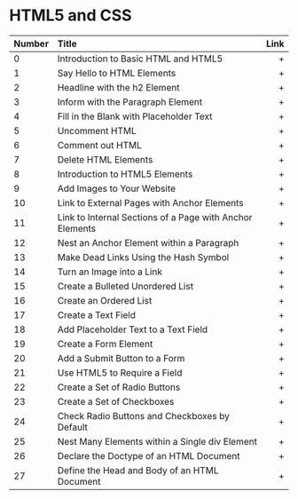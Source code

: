 
# HTML5 and CSS

Number | Title | Link
| ------------- |:-------------| -----:|
0 | Introduction to Basic HTML and HTML5  | +
1 | Say Hello to HTML Elements  | +
2 | Headline with the h2 Element | +
3 | Inform with the Paragraph Element | +
4 | Fill in the Blank with Placeholder Text | +
5 | Uncomment HTML | +
6 | Comment out HTML | +
7 | Delete HTML Elements | +
8 | Introduction to HTML5 Elements | +
9 | Add Images to Your Website | +
10 | Link to External Pages with Anchor Elements | +
11 | Link to Internal Sections of a Page with Anchor Elements | +
12 | Nest an Anchor Element within a Paragraph | +
13 | Make Dead Links Using the Hash Symbol | +
14 | Turn an Image into a Link | +
15 | Create a Bulleted Unordered List | +
16 | Create an Ordered List | +
17 | Create a Text Field | +
18 | Add Placeholder Text to a Text Field | +
19 | Create a Form Element | +
20 | Add a Submit Button to a Form | +
21 | Use HTML5 to Require a Field | +
22 | Create a Set of Radio Buttons | +
23 | Create a Set of Checkboxes | +
24 | Check Radio Buttons and Checkboxes by Default | +
25 | Nest Many Elements within a Single div Element | +
26 | Declare the Doctype of an HTML Document | +
27 | Define the Head and Body of an HTML Document | +
